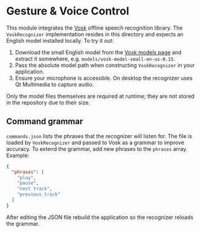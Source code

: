 # Gesture & Voice Control

This module integrates the [Vosk](https://alphacephei.com/vosk/) offline speech recognition library. The `VoskRecognizer` implementation resides in this directory and expects an English model installed locally. To try it out:

1. Download the small English model from the [Vosk models page](https://alphacephei.com/vosk/models) and extract it somewhere, e.g. `models/vosk-model-small-en-us-0.15`.
2. Pass the absolute model path when constructing `VoskRecognizer` in your
   application.
3. Ensure your microphone is accessible. On desktop the recognizer uses Qt
   Multimedia to capture audio.

Only the model files themselves are required at runtime; they are not stored in
the repository due to their size.

## Command grammar

`commands.json` lists the phrases that the recognizer will listen for. The file
is loaded by `VoskRecognizer` and passed to Vosk as a grammar to improve
accuracy. To extend the grammar, add new phrases to the `phrases` array. Example:

```json
{
  "phrases": [
    "play",
    "pause",
    "next track",
    "previous track"
  ]
}
```

After editing the JSON file rebuild the application so the recognizer reloads
the grammar.
